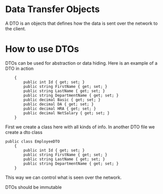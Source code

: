 
# Data Transfer Objects

A DTO is an objects that defines how the data is sent over the network to the client. 


# How to use DTOs

DTOs can be used for abstraction or data hiding. 
Here is an example of a DTO in action

``` public class Employee
    {
        public int Id { get; set; }
        public string FirstName { get; set; }
        public string LastName { get; set; }
        public string DepartmentName { get; set; }
        public decimal Basic { get; set; }
        public decimal DA { get; set; }
        public decimal HRA { get; set; }
        public decimal NetSalary { get; set; }
    }
```
First we create a class here with all kinds of info. 
In another DTO file we create a dto class
```
public class EmployeeDTO
    {
        public int Id { get; set; }
        public string FirstName { get; set; }
        public string LastName { get; set; }
        public string DepartmentName { get; set; }
    }
 ```
 
 This way we can control what is seen over the network. 
 
 DTOs should be immutable 
